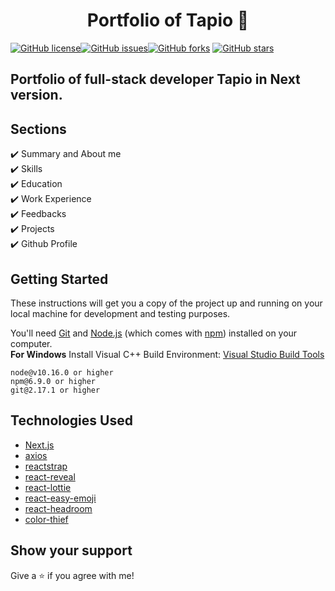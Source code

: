 <h1 align="center">Portfolio of Tapio 👋</h1>
<a href="https://github.com/BrightestWeb/NextJS_Portfolio/blob/main/LICENSE"><img alt="GitHub license" src="https://img.shields.io/github/license/BrightestWeb/NextJS_Portfolio"></a><a href="https://github.com/BrightestWeb/NextJS_Portfolio/issues"><img alt="GitHub issues" src="https://img.shields.io/github/issues/BrightestWeb/NextJS_Portfolio"></a><a href="https://github.com/BrightestWeb/NextJS_Portfolio/network"><img alt="GitHub forks" src="https://img.shields.io/github/forks/BrightestWeb/NextJS_Portfolio"></a> <a href="https://github.com/BrightestWeb/NextJS_Portfolio/stargazers"><img alt="GitHub stars" src="https://img.shields.io/github/stars/BrightestWeb/NextJS_Portfolio"></a>

## Portfolio of full-stack developer Tapio in Next version.

## Sections

✔️ Summary and About me\
✔️ Skills\
✔️ Education\
✔️ Work Experience\
✔️ Feedbacks\
✔️ Projects\
✔️ Github Profile

## Getting Started

These instructions will get you a copy of the project up and running on your local machine for development and testing purposes.

You'll need [Git](https://git-scm.com) and [Node.js](https://nodejs.org/en/download/) (which comes with [npm](http://npmjs.com)) installed on your computer.
<br>
**For Windows** Install Visual C++ Build Environment: [Visual Studio Build Tools](https://visualstudio.microsoft.com/thank-you-downloading-visual-studio/?sku=BuildTools)

```
node@v10.16.0 or higher
npm@6.9.0 or higher
git@2.17.1 or higher
```

## Technologies Used

- [Next.js](https://nextjs.org/)
- [axios](https://www.npmjs.com/package/axios)
- [reactstrap](https://reactstrap.github.io/)
- [react-reveal](https://www.react-reveal.com/)
- [react-lottie](https://www.npmjs.com/package/react-lottie)
- [react-easy-emoji](https://github.com/appfigures/react-easy-emoji)
- [react-headroom](https://github.com/KyleAMathews/react-headroom)
- [color-thief](https://github.com/lokesh/color-thief)

## Show your support

Give a ⭐️ if you agree with me!
